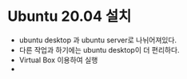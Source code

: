 # Ubuntu 20.04 설치
- ubuntu desktop 과 ubuntu server로 나뉘어져있다.
- 다른 작업과 하기에는 ubuntu desktop이 더 편리하다.
- Virtual Box 이용하여 실행
- 
